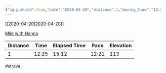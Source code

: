 ```yaml
---
{"dg-publish":true,"date":"2020-04-20","distance":1,"moving_time":"12:25","elapsed_time":"15:12","pace":"12:21","total_elevation_gain":113,"url":"https://www.strava.com/activities/3332086479","permalink":"/01-personal/strava/2020-04-20-mile-with-hanna/","dgPassFrontmatter":true}
---
```



[[2020-04-20\|2020-04-20]]

[Mile with Hanna](https://www.strava.com/activities/3332086479)

| Distance | Time  | Elapsed Time | Pace  | Elevation |
| -------- | ----- | ------------ | ----- | --------- |
| 1        | 12:25 | 15:12        | 12:21 | 113       |




#strava
